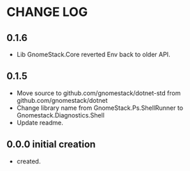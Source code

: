 # CHANGE LOG

## 0.1.6

- Lib GnomeStack.Core reverted Env back to older API.

## 0.1.5

- Move source to github.com/gnomestack/dotnet-std from github.com/gnomestack/dotnet
- Change library name from GnomeStack.Ps.ShellRunner to Gnomestack.Diagnostics.Shell
- Update readme.

## 0.0.0 initial creation

- created.
